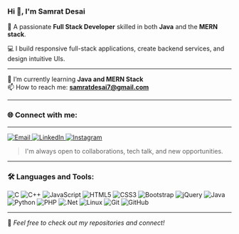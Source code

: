 ### Hi 👋, I'm Samrat Desai

🎯 A passionate **Full Stack Developer** skilled in both **Java** and the **MERN stack**.

💻 I build responsive full-stack applications, create backend services, and design intuitive UIs.

---

🌱 I’m currently learning **Java and MERN Stack**  
📫 How to reach me: **samratdesai7@gmail.com**

---

### 🌐 Connect with me:
---
<p align="left">
  <a href="mailto:samratdesai7@gmail.com" target="_blank">
    <img src="https://img.shields.io/badge/Gmail-D14836?style=for-the-badge&logo=gmail&logoColor=white" alt="Email">
  </a>
  <a href="https://www.linkedin.com/in/samrat-desai" target="_blank">
    <img src="https://img.shields.io/badge/LinkedIn-0077B5?style=for-the-badge&logo=linkedin&logoColor=white" alt="LinkedIn">
  </a>
  <a href="https://www.instagram.com/samrat.desai7" target="_blank">
    <img src="https://img.shields.io/badge/Instagram-E4405F?style=for-the-badge&logo=instagram&logoColor=white" alt="Instagram">
  </a>
</p>

> I'm always open to collaborations, tech talk, and new opportunities.

---

### 🛠️ Languages and Tools:

![C](https://img.shields.io/badge/C-%2300599C.svg?&style=flat&logo=c&logoColor=white)
![C++](https://img.shields.io/badge/C++-%2300599C.svg?&style=flat&logo=c%2B%2B&logoColor=white)
![JavaScript](https://img.shields.io/badge/JavaScript-%23F7DF1E.svg?&style=flat&logo=javascript&logoColor=black)
![HTML5](https://img.shields.io/badge/HTML5-%23E34F26.svg?&style=flat&logo=html5&logoColor=white)
![CSS3](https://img.shields.io/badge/CSS3-%231572B6.svg?&style=flat&logo=css3&logoColor=white)
![Bootstrap](https://img.shields.io/badge/Bootstrap-%23563D7C.svg?&style=flat&logo=bootstrap&logoColor=white)
![jQuery](https://img.shields.io/badge/jQuery-%230769AD.svg?&style=flat&logo=jquery&logoColor=white)
![Java](https://img.shields.io/badge/Java-%23ED8B00.svg?&style=flat&logo=java&logoColor=white)
![Python](https://img.shields.io/badge/Python-%2314354C.svg?&style=flat&logo=python&logoColor=white)
![PHP](https://img.shields.io/badge/PHP-%23777BB4.svg?&style=flat&logo=php&logoColor=white)
![.Net](https://img.shields.io/badge/.NET-%23512BD4.svg?&style=flat&logo=dotnet&logoColor=white)
![Linux](https://img.shields.io/badge/Linux-%23FCC624.svg?&style=flat&logo=linux&logoColor=black)
![Git](https://img.shields.io/badge/Git-%23F05032.svg?&style=flat&logo=git&logoColor=white)
![GitHub](https://img.shields.io/badge/GitHub-%23121011.svg?&style=flat&logo=github&logoColor=white)

---

📌 _Feel free to check out my repositories and connect!_
